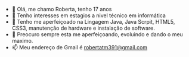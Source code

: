 - 👋 Olá, me chamo Roberta, tenho 17 anos
- 👀 Tenho interesses em estagios a nivel técnico em informática
- 🌱 Tenho me aperfeiçoado na Lingagem Java, Java Scrpit, HTML5, CSS3, manutenção de hardware e instalação de software.
- 💞️ Preocuro sempre esta me aperfeiçoando, evoluindo e dando o meu maximo.
- 📫 Meu endereço de Gmail é robertatm391@gmail.com

<!---
RobertaTM/RobertaTM is a ✨ special ✨ repository because its `README.md` (this file) appears on your GitHub profile.
You can click the Preview link to take a look at your changes.
--->

